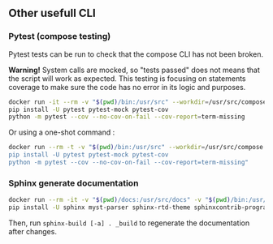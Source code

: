 ## Other usefull CLI

### Pytest (compose testing)

Pytest tests can be run to check that the compose CLI has not been broken.

**Warning!** System calls are mocked, so "tests passed" does not means that the script will work as expected. This testing is focusing on statements coverage to make sure the code has no error in its logic and purposes.

```bash
docker run -it --rm -v "$(pwd)/bin:/usr/src" --workdir=/usr/src/compose python:3 bash
pip install -U pytest pytest-mock pytest-cov
python -m pytest --cov --no-cov-on-fail --cov-report=term-missing
```

Or using a one-shot command :
```bash
docker run --rm -t -v "$(pwd)/bin:/usr/src" --workdir=/usr/src/compose python:3 bash -c "
pip install -U pytest pytest-mock pytest-cov
python -m pytest --cov --no-cov-on-fail --cov-report=term-missing"
```

### Sphinx generate documentation

```bash
docker run --rm -it -v "$(pwd)/docs:/usr/src/docs" -v "$(pwd)/bin:/usr/src/bin" --workdir=/usr/src/docs python:3 bash
pip install -U sphinx myst-parser sphinx-rtd-theme sphinxcontrib-programoutput
```

Then, run `sphinx-build [-a] . _build` to regenerate the documentation after changes.
